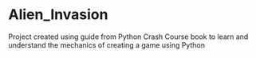 # Alien_Invasion

Project created using guide from Python Crash Course book to learn and understand the mechanics of creating a game using Python
